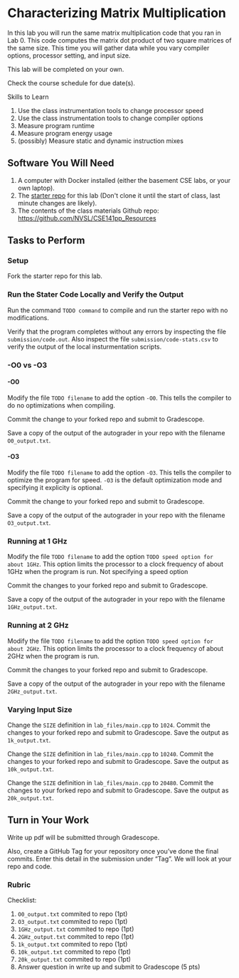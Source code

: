# Characterizing Matrix Multiplication

In this lab you will run the same matrix multiplication code that you ran in Lab 0.
This code computes the matrix dot product of two square matrices of the same size.
This time you will gather data while you vary compiler options, processor setting, and input size.

This lab will be completed on your own.

Check the course schedule for due date(s).

Skills to Learn

1. Use the class instrumentation tools to change processor speed
2. Use the class instrumentation tools to change compiler options
3. Measure program runtime
4. Measure program energy usage
5. (possibly) Measure static and dynamic instruction mixes


## Software You Will Need

1. A computer with Docker installed (either the basement CSE labs, or your own laptop).
2. The [starter repo]() for this lab (Don't clone it until the start of class, last minute changes are likely).
3. The contents of the class materials Github repo: https://github.com/NVSL/CSE141pp_Resources

## Tasks to Perform

### Setup

Fork the starter repo for this lab.


### Run the Stater Code Locally and Verify the Output

Run the command ```TODO command``` to compile and run the starter repo with no modifications.

Verify that the program completes without any errors by inspecting the file ```submission/code.out```.
Also inspect the file ```submission/code-stats.csv``` to verify the output of the local insturmentation scripts.


### -O0 vs -O3


#### -O0
Modify the file ```TODO filename``` to add the option ```-O0```.
This tells the compiler to do no optimizations when compiling.

Commit the change to your forked repo and submit to Gradescope.

Save a copy of the output of the autograder in your repo with the filename ```O0_output.txt```.


#### -O3

Modify the file ```TODO filename``` to add the option ```-O3```.
This tells the compiler to optimize the program for speed.
```-O3``` is the default optimization mode and specifying it explicity is optional.

Commit the change to your forked repo and submit to Gradescope.

Save a copy of the output of the autograder in your repo with the filename ```O3_output.txt```.


### Running at 1 GHz

Modify the file ```TODO filename``` to add the option ```TODO speed option for about 1GHz```.
This option limits the processor to a clock frequency of about 1GHz when the program is run.
Not specifying a speed option

Commit the changes to your forked repo and submit to Gradescope.

Save a copy of the output of the autograder in your repo with the filename ```1GHz_output.txt```.



### Running at 2 GHz

Modify the file ```TODO filename``` to add the option ```TODO speed option for about 2GHz```.
This option limits the processor to a clock frequency of about 2GHz when the program is run.

Commit the changes to your forked repo and submit to Gradescope.

Save a copy of the output of the autograder in your repo with the filename ```2GHz_output.txt```.


### Varying Input Size

Change the ```SIZE``` definition in ```lab_files/main.cpp``` to ```1024```.
Commit the changes to your forked repo and submit to Gradescope. Save the output as ```1k_output.txt```.


Change the ```SIZE``` definition in ```lab_files/main.cpp``` to ```10240```.
Commit the changes to your forked repo and submit to Gradescope. Save the output as ```10k_output.txt```.


Change the ```SIZE``` definition in ```lab_files/main.cpp``` to ```20480```.
Commit the changes to your forked repo and submit to Gradescope. Save the output as ```20k_output.txt```.


## Turn in Your Work
Write up pdf will be submitted through Gradescope.

Also, create a GitHub Tag for your repository once you’ve done the final commits. 
Enter this detail in the submission under “Tag”.
We will look at your repo and code.

### Rubric

Checklist:

1. ```O0_output.txt``` commited to repo (1pt)
2. ```O3_output.txt``` commited to repo (1pt)
3. ```1GHz_output.txt``` commited to repo (1pt)
4. ```2GHz_output.txt``` commited to repo (1pt)
5. ```1k_output.txt``` commited to repo (1pt)
6. ```10k_output.txt``` commited to repo (1pt)
7. ```20k_output.txt``` commited to repo (1pt)
5. Answer question in write up and submit to Gradescope (5 pts)
